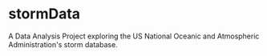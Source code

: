 # stormData
A Data Analysis Project exploring the US National Oceanic and Atmospheric Administration's storm database.
